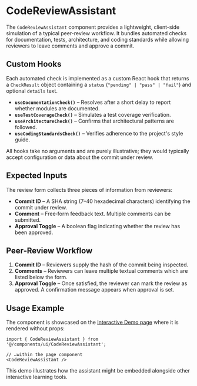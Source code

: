 # CodeReviewAssistant

The `CodeReviewAssistant` component provides a lightweight, client-side simulation of a typical peer-review workflow. It bundles automated checks for documentation, tests, architecture, and coding standards while allowing reviewers to leave comments and approve a commit.

## Custom Hooks

Each automated check is implemented as a custom React hook that returns a `CheckResult` object containing a `status` (`"pending" | "pass" | "fail"`) and optional `details` text.

- **`useDocumentationCheck()`** – Resolves after a short delay to report whether modules are documented.
- **`useTestCoverageCheck()`** – Simulates a test coverage verification.
- **`useArchitectureCheck()`** – Confirms that architectural patterns are followed.
- **`useCodingStandardsCheck()`** – Verifies adherence to the project's style guide.

All hooks take no arguments and are purely illustrative; they would typically accept configuration or data about the commit under review.

## Expected Inputs

The review form collects three pieces of information from reviewers:

- **Commit ID** – A SHA string (7–40 hexadecimal characters) identifying the commit under review.
- **Comment** – Free‑form feedback text. Multiple comments can be submitted.
- **Approval Toggle** – A boolean flag indicating whether the review has been approved.

## Peer‑Review Workflow

1. **Commit ID** – Reviewers supply the hash of the commit being inspected.
2. **Comments** – Reviewers can leave multiple textual comments which are listed below the form.
3. **Approval Toggle** – Once satisfied, the reviewer can mark the review as approved. A confirmation message appears when approval is set.

## Usage Example

The component is showcased on the [Interactive Demo page](../../src/app/practice/interactive-demo/page.tsx) where it is rendered without props:

```tsx
import { CodeReviewAssistant } from '@/components/ui/CodeReviewAssistant';

// …within the page component
<CodeReviewAssistant />
```

This demo illustrates how the assistant might be embedded alongside other interactive learning tools.

